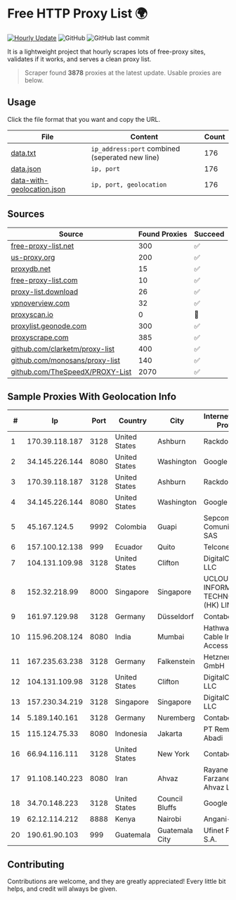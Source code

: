 
# Free HTTP Proxy List 🌍

[![Hourly Update](https://github.com/mertguvencli/http-proxy-list/actions/workflows/main.yml/badge.svg?branch=main)](https://github.com/mertguvencli/http-proxy-list/actions/workflows/main.yml)
![GitHub](https://img.shields.io/github/license/mertguvencli/http-proxy-list)
![GitHub last commit](https://img.shields.io/github/last-commit/mertguvencli/http-proxy-list)

It is a lightweight project that hourly scrapes lots of free-proxy sites, validates if it works, and serves a clean proxy list.


> Scraper found **3878** proxies at the latest update. Usable proxies are below.

## Usage

Click the file format that you want and copy the URL.


|File|Content|Count|
|----|-------|-----|
|[data.txt](https://raw.githubusercontent.com/mertguvencli/http-proxy-list/main/proxy-list/data.txt)|`ip_address:port` combined (seperated new line)|176|
|[data.json](https://raw.githubusercontent.com/mertguvencli/http-proxy-list/main/proxy-list/data.json)|`ip, port`|176|
|[data-with-geolocation.json](https://raw.githubusercontent.com/mertguvencli/http-proxy-list/main/proxy-list/data-with-geolocation.json)|`ip, port, geolocation`|176|

## Sources

|Source|Found Proxies|Succeed|
|------|-------------|-------|
|[free-proxy-list.net](https://free-proxy-list.net)|300|✅|
|[us-proxy.org](https://www.us-proxy.org)|200|✅|
|[proxydb.net](http://proxydb.net)|15|✅|
|[free-proxy-list.com](https://free-proxy-list.com/?page=&port=&type%5B%5D=http&type%5B%5D=https&up_time=0&search=Search)|10|✅|
|[proxy-list.download](https://www.proxy-list.download/HTTP)|26|✅|
|[vpnoverview.com](https://vpnoverview.com/privacy/anonymous-browsing/free-proxy-servers)|32|✅|
|[proxyscan.io](https://www.proxyscan.io)|0|🚫|
|[proxylist.geonode.com](https://proxylist.geonode.com/api/proxy-list?limit=300&page=1&sort_by=lastChecked&sort_type=desc&protocols=http,https)|300|✅|
|[proxyscrape.com](https://api.proxyscrape.com/v2/?request=displayproxies&protocol=http&timeout=10000&country=all&ssl=all&anonymity=all)|385|✅|
|[github.com/clarketm/proxy-list](https://raw.githubusercontent.com/clarketm/proxy-list/master/proxy-list-raw.txt)|400|✅|
|[github.com/monosans/proxy-list](https://raw.githubusercontent.com/monosans/proxy-list/main/proxies/http.txt)|140|✅|
|[github.com/TheSpeedX/PROXY-List](https://raw.githubusercontent.com/TheSpeedX/PROXY-List/master/http.txt)|2070|✅|


## Sample Proxies With Geolocation Info

|#|Ip|Port|Country|City|Internet Service Provider|
|-|--|----|-------|----|-------------------------|
|1|170.39.118.187|3128|United States|Ashburn|Rackdog, LLC|
|2|34.145.226.144|8080|United States|Washington|Google LLC|
|3|170.39.118.187|3128|United States|Ashburn|Rackdog, LLC|
|4|34.145.226.144|8080|United States|Washington|Google LLC|
|5|45.167.124.5|9992|Colombia|Guapi|Sepcom Comunicaciones SAS|
|6|157.100.12.138|999|Ecuador|Quito|Telconet S.A|
|7|104.131.109.98|3128|United States|Clifton|DigitalOcean, LLC|
|8|152.32.218.99|8000|Singapore|Singapore|UCLOUD INFORMATION TECHNOLOGY (HK) LIMITED|
|9|161.97.129.98|3128|Germany|Düsseldorf|Contabo GmbH|
|10|115.96.208.124|8080|India|Mumbai|Hathway IP over Cable Internet Access|
|11|167.235.63.238|3128|Germany|Falkenstein|Hetzner Online GmbH|
|12|104.131.109.98|3128|United States|Clifton|DigitalOcean, LLC|
|13|157.230.34.219|3128|Singapore|Singapore|DigitalOcean, LLC|
|14|5.189.140.161|3128|Germany|Nuremberg|Contabo GmbH|
|15|115.124.75.33|8080|Indonesia|Jakarta|PT Remala Abadi|
|16|66.94.116.111|3128|United States|New York|Contabo Inc.|
|17|91.108.140.223|8080|Iran|Ahvaz|Rayaneh Gostar Farzanegan Ahvaz LTD|
|18|34.70.148.223|3128|United States|Council Bluffs|Google LLC|
|19|62.12.114.212|8888|Kenya|Nairobi|Angani-Zone1|
|20|190.61.90.103|999|Guatemala|Guatemala City|Ufinet Panama S.A.|



## Contributing

Contributions are welcome, and they are greatly appreciated! Every
little bit helps, and credit will always be given.

